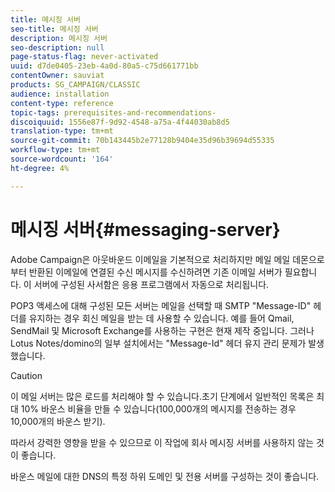 ```yaml
---
title: 메시징 서버
seo-title: 메시징 서버
description: 메시징 서버
seo-description: null
page-status-flag: never-activated
uuid: d7de0405-23eb-4a0d-80a5-c75d661771bb
contentOwner: sauviat
products: SG_CAMPAIGN/CLASSIC
audience: installation
content-type: reference
topic-tags: prerequisites-and-recommendations-
discoiquuid: 1556e87f-9d92-4548-a75a-4f44030ab8d5
translation-type: tm+mt
source-git-commit: 70b143445b2e77128b9404e35d96b39694d55335
workflow-type: tm+mt
source-wordcount: '164'
ht-degree: 4%

---
```



# 메시징 서버{#messaging-server}

Adobe Campaign은 아웃바운드 이메일을 기본적으로 처리하지만 메일 메일 데몬으로부터 반환된 이메일에 연결된 수신 메시지를 수신하려면 기존 이메일 서버가 필요합니다. 이 서버에 구성된 사서함은 응용 프로그램에서 자동으로 처리됩니다.

POP3 액세스에 대해 구성된 모든 서버는 메일을 선택할 때 SMTP &quot;Message-ID&quot; 헤더를 유지하는 경우 회신 메일을 받는 데 사용할 수 있습니다. 예를 들어 Qmail, SendMail 및 Microsoft Exchange를 사용하는 구현은 현재 제작 중입니다. 그러나 Lotus Notes/domino의 일부 설치에서는 &quot;Message-Id&quot; 헤더 유지 관리 문제가 발생했습니다.

>[!CAUTION]
>
>이 메일 서버는 많은 로드를 처리해야 할 수 있습니다.초기 단계에서 일반적인 목록은 최대 10% 바운스 비율을 만들 수 있습니다(100,000개의 메시지를 전송하는 경우 10,000개의 바운스 받기).
>
>따라서 강력한 영향을 받을 수 있으므로 이 작업에 회사 메시징 서버를 사용하지 않는 것이 좋습니다.
>
>바운스 메일에 대한 DNS의 특정 하위 도메인 및 전용 서버를 구성하는 것이 좋습니다.
